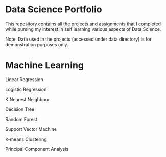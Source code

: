 # Data Science Portfolio

This repository contains all the projects and assignments that I completed while pursing my interest in self learning various aspects of Data Science.

Note: Data used in the projects (accessed under data directory) is for demonstration purposes only.

# Machine Learning

Linear Regression

Logistic Regression

K Nearest Neighbour

Decision Tree

Random Forest

Support Vector Machine

K-means Clustering

Principal Component Analysis
